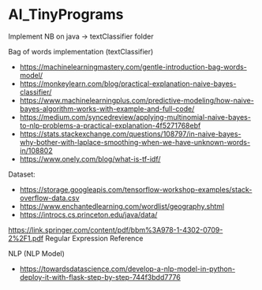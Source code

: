 # AI_TinyPrograms
Implement NB on java -> textClassifier folder

Bag of words implementation (textClassifier)

* https://machinelearningmastery.com/gentle-introduction-bag-words-model/
* https://monkeylearn.com/blog/practical-explanation-naive-bayes-classifier/
* https://www.machinelearningplus.com/predictive-modeling/how-naive-bayes-algorithm-works-with-example-and-full-code/
* https://medium.com/syncedreview/applying-multinomial-naive-bayes-to-nlp-problems-a-practical-explanation-4f5271768ebf
* https://stats.stackexchange.com/questions/108797/in-naive-bayes-why-bother-with-laplace-smoothing-when-we-have-unknown-words-in/108802
* https://www.onely.com/blog/what-is-tf-idf/

Dataset:
* https://storage.googleapis.com/tensorflow-workshop-examples/stack-overflow-data.csv
* https://www.enchantedlearning.com/wordlist/geography.shtml
* https://introcs.cs.princeton.edu/java/data/ 


https://link.springer.com/content/pdf/bbm%3A978-1-4302-0709-2%2F1.pdf Regular Expression Reference


NLP (NLP Model)
* https://towardsdatascience.com/develop-a-nlp-model-in-python-deploy-it-with-flask-step-by-step-744f3bdd7776
